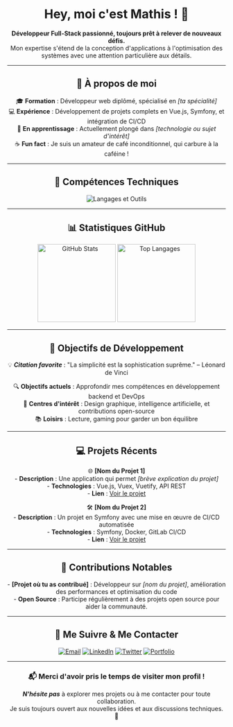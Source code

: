 <h1 align="center">Hey, moi c'est Mathis ! 👋</h1>
<p align="center">
  <b>Développeur Full-Stack passionné, toujours prêt à relever de nouveaux défis.</b><br />
  Mon expertise s'étend de la conception d'applications à l'optimisation des systèmes avec une attention particulière aux détails.
</p>

---

<h2 align="center">🌟 À propos de moi</h2>

<p align="center">
  🎓 <strong>Formation</strong> : Développeur web diplômé, spécialisé en <em>[ta spécialité]</em><br />
  💻 <strong>Expérience</strong> : Développement de projets complets en Vue.js, Symfony, et intégration de CI/CD<br />
  🌱 <strong>En apprentissage</strong> : Actuellement plongé dans <em>[technologie ou sujet d'intérêt]</em><br />
  ☕ <strong>Fun fact</strong> : Je suis un amateur de café inconditionnel, qui carbure à la caféine !
</p>

---

<h2 align="center">🚀 Compétences Techniques</h2>

<div align="center">
  <img src="https://skillicons.dev/icons?i=vue,react,php,symfony,html,css,js,git,github,gitlab,docker,linux" alt="Langages et Outils" />
</div>

---

<h2 align="center">📊 Statistiques GitHub</h2>

<div align="center">
  <img src="https://github-readme-stats.vercel.app/api?username=1-mathis&show_icons=true&theme=blueberry" alt="GitHub Stats" height="180em" />
  <img src="https://github-readme-stats.vercel.app/api/top-langs/?username=1-mathis&layout=compact&theme=blueberry" alt="Top Langages" height="180em" />
</div>

---

<h2 align="center">🌱 Objectifs de Développement</h2>

<p align="center">
  💡 <em><strong>Citation favorite</strong></em> : "La simplicité est la sophistication suprême." – Léonard de Vinci
</p>
<p align="center">
  🔍 <strong>Objectifs actuels</strong> : Approfondir mes compétences en développement backend et DevOps<br />
  🎨 <strong>Centres d'intérêt</strong> : Design graphique, intelligence artificielle, et contributions open-source<br />
  📚 <strong>Loisirs</strong> : Lecture, gaming pour garder un bon équilibre
</p>

---

<h2 align="center">💻 Projets Récents</h2>

<p align="center">
  🌐 <strong>[Nom du Projet 1]</strong><br />
  - <strong>Description</strong> : Une application qui permet <em>[brève explication du projet]</em><br />
  - <strong>Technologies</strong> : Vue.js, Vuex, Vuetify, API REST<br />
  - <strong>Lien</strong> : <a href="Lien vers le dépôt GitHub">Voir le projet</a>
</p>

<p align="center">
  🛠️ <strong>[Nom du Projet 2]</strong><br />
  - <strong>Description</strong> : Un projet en Symfony avec une mise en œuvre de CI/CD automatisée<br />
  - <strong>Technologies</strong> : Symfony, Docker, GitLab CI/CD<br />
  - <strong>Lien</strong> : <a href="Lien vers le dépôt GitHub">Voir le projet</a>
</p>

---

<h2 align="center">🤝 Contributions Notables</h2>

<p align="center">
  - <strong>[Projet où tu as contribué]</strong> : Développeur sur <em>[nom du projet]</em>, amélioration des performances et optimisation du code<br />
  - <strong>Open Source</strong> : Participe régulièrement à des projets open source pour aider la communauté.
</p>

---

<h2 align="center">🔗 Me Suivre & Me Contacter</h2>

<div align="center">
  <a href="mailto:contactmathis244@gmail.com"><img src="https://img.shields.io/badge/Email-D14836?style=for-the-badge&logo=gmail&logoColor=white" alt="Email"></a>
  <a href="https://www.linkedin.com/in/mathis-ferreira/"><img src="https://img.shields.io/badge/LinkedIn-0077B5?style=for-the-badge&logo=linkedin&logoColor=white" alt="LinkedIn"></a>
  <a href="https://twitter.com/tonpseudo"><img src="https://img.shields.io/badge/Twitter-1DA1F2?style=for-the-badge&logo=twitter&logoColor=white" alt="Twitter"></a>
  <a href="https://tonportfolio.com"><img src="https://img.shields.io/badge/Portfolio-FF5722?style=for-the-badge&logo=google-chrome&logoColor=white" alt="Portfolio"></a>
</div>

---

<h3 align="center">📬 Merci d'avoir pris le temps de visiter mon profil !</h3>

<p align="center">
  <em><strong>N'hésite pas</strong></em> à explorer mes projets ou à me contacter pour toute collaboration.<br />
  Je suis toujours ouvert aux nouvelles idées et aux discussions techniques. 🚀
</p>
